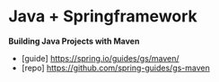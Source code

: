 # Java + Springframework

__Building Java Projects with Maven__

- [guide] https://spring.io/guides/gs/maven/
- [repo]  https://github.com/spring-guides/gs-maven

